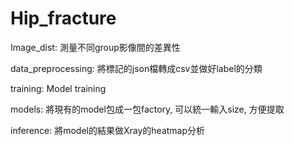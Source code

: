 # Hip_fracture



Image_dist: 測量不同group影像間的差異性

data_preprocessing: 將標記的json檔轉成csv並做好label的分類

training: Model training

models: 將現有的model包成一包factory, 可以統一輸入size, 方便提取

inference: 將model的結果做Xray的heatmap分析
